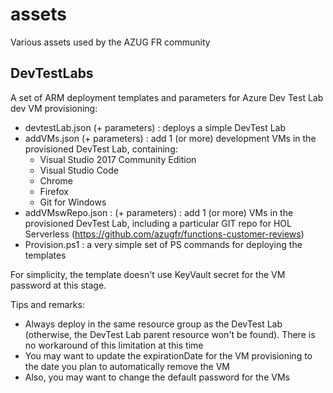 # assets
Various assets used by the AZUG FR community

## DevTestLabs
A set of ARM deployment templates and parameters for Azure Dev Test Lab dev VM provisioning:
*  devtestLab.json (+ parameters) : deploys a simple DevTest Lab
*  addVMs.json (+ parameters) : add 1 (or more) development VMs in the provisioned DevTest Lab, containing:
    * Visual Studio 2017 Community Edition
    * Visual Studio Code
    * Chrome
    * Firefox
    * Git for Windows
*  addVMswRepo.json : (+ parameters) : add 1 (or more) VMs in the provisioned DevTest Lab, including a particular GIT repo for HOL Serverless (https://github.com/azugfr/functions-customer-reviews)
*  Provision.ps1 : a very simple set of PS commands for deploying the templates

For simplicity, the template doesn't use KeyVault secret for the VM password at this stage.

Tips and remarks:
* Always deploy in the same resource group as the DevTest Lab (otherwise, the DevTest Lab parent resource won't be found). There is no workaround of this limitation at this time 
* You may want to update the expirationDate for the VM provisioning to the date you plan to automatically remove the VM
* Also, you may want to change the default password for the VMs



